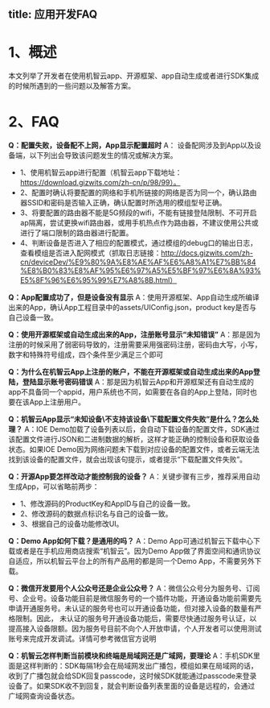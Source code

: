 title:  应用开发FAQ
---


# 1、概述
本文列举了开发者在使用机智云app、开源框架、app自动生成或者进行SDK集成的时候所遇到的一些问题以及解答方案。

# 2、FAQ

**Q：配置失败，设备配不上网，App显示配置超时**
A： 设备配网涉及到App以及设备端，以下列出会导致该问题发生的情况或解决方案。
- 1、使用机智云app进行配置（机智云app下载地址：https://download.gizwits.com/zh-cn/p/98/99）。
- 2、配置时确认将要配置的网络和手机所链接的网络是否为同一个，确认路由器SSID和密码是否输入正确，确认配置时所选用的模组型号正确。
- 3、将要配置的路由器不能是5G频段的wifi，不能有链接登陆限制、不可开启ap隔离，尝试更换wifi路由器，或用手机热点作为路由器，不建议使用公共或进行了端口限制的路由器进行配置。
- 4、判断设备是否进入了相应的配置模式，通过模组的debug口的输出日志，查看模组是否进入配网模式（抓取日志链接：http://docs.gizwits.com/zh-cn/deviceDev/%E9%80%9A%E8%AE%AF%E6%A8%A1%E7%BB%84%E8%B0%83%E8%AF%95%E6%97%A5%E5%BF%97%E6%8A%93%E5%8F%96%E6%95%99%E7%A8%8B.html）

**Q：App配置成功了，但是设备没有显示**
A：使用开源框架、App自动生成所编译出来的App，确认App工程目录中的assets/UIConfig.json，product key是否与自己设备一致。

**Q：使用开源框架或自动生成出来的App，注册账号显示“未知错误”**
A：那是因为注册的时候采用了弱密码导致的，注册需要采用强密码注册，密码由大写，小写，数字和特殊符号组成，四个条件至少满足三个即可

**Q：为什么在机智云App上注册的账户，不能在开源框架或自动生成出来的App登陆，登陆显示账号密码错误**
A：那是因为机智云App和开源框架还有自动生成的app不具备同一个appid，用户系统也不同，如需要在各自的App上登陆，同时也要在该App上注册用户。

**Q：机智云App显示“未知设备\不支持该设备\下载配置文件失败”是什么？怎么处理？**
A：IOE Demo加载了设备列表以后，会自动下载设备的配置文件，SDK通过该配置文件进行JSON和二进制数据的解析，这样才能正确的控制设备和获取设备状态。如果IOE Demo因为网络问题未下载到对应设备的配置文件，或者云端无法找到该设备的配置文件，就会出现该句提示，或者提示“下载配置文件失败”。

**Q：开源App要怎样改动才能控制我的设备？**
A：关键步骤有三步，推荐采用自动生成App，可以省略前两步：
- 1、修改源码的ProductKey和AppID与自己的设备一致。
- 2、修改源码的数据点标识名与自己的设备一致。
- 3、根据自己的设备功能修改UI。

**Q：Demo App如何下载？是通用的吗？**
A：Demo App可通过机智云下载中心下载或者是在手机应用商店搜索“机智云”。因为Demo App做了界面空间和通讯协议自适应，所以机智云平台上的所有产品用的都是同一个Demo App，不需要另外下载。

**Q：微信开发要用个人公众号还是企业公众号？**
A：微信公众号分为服务号、订阅号、企业号。设备功能目前是微信服务号的一个插件功能，开通设备功能前需要先申请开通服务号。未认证的服务号也可以开通设备功能，但对接入设备的数量有严格限制。因此， 未认证的服务号开通设备功能后，需要尽快通过服务号认证，以提高接入设备限额。因为服务号目前不向个人开放申请，个人开发者可以使用测试账号来完成开发调试。详情可参考微信官方说明

**Q：机智云怎样判断当前模块和终端是局域网还是广域网，要理论** 
A：手机SDK里面是这样判断的：SDK每隔1秒会在局域网发出广播包，模组如果在局域网的话，收到了广播包就会给SDK回复passcode，这时候SDK就能通过passcode来登录设备了。如果SDK收不到回复，就会判断设备列表里面的设备是远程的，会通过广域网查询设备状态。
